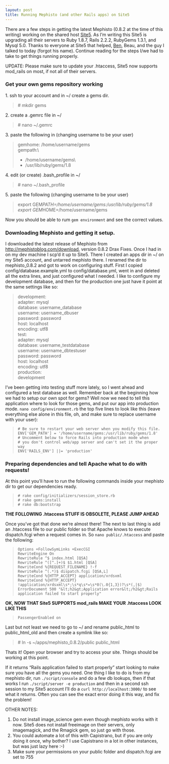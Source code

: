 ```yaml
---
layout: post
title: Running Mephisto (and other Rails apps) on Site5
---
```


There are a few steps in getting the latest Mephisto (0.8.2 at the time
of this writing) working on the shared host
[Site5](http://www.site5.com). As I’m writing this Site5 is upgrading
all their servers to Ruby 1.8.7, Rails 2.2.2, RubyGems 1.3.1, and Mysql
5.0. Thanks to everyone at Site5 that helped,
[Ben](http://twitter.com/BenAtSite5), Beau, and the guy I talked to
today (forgot his name). Continue reading for the steps I/we had to take
to get things running properly.

<span class="caps"><span class="caps">UPDATE</span></span>: Please make
sure to update your .htaccess, Site5 now supports mod\_rails on most, if
not all of their servers.

### Get your own gems repository working

1\. ssh to your account and in \~/ create a gems dir.

> \# mkdir gems

2\. create a .gemrc file in \~/

> \# nano \~/.gemrc

3\. paste the following in (changing username to be your user)

> gemhome: /home/username/gems\
> gempath:\
> - /home/username/gems\
> - /usr/lib/ruby/gems/1.8

4\. edit (or create) .bash\_profile in \~/

> \# nano \~/.bash\_profile

5\. paste the following (changing username to be your user)

> export <span class="caps"><span class="caps">GEM</span></span>*<span
> class="caps">PATH</span>=/home/username/gems:/usr/lib/ruby/gems/1.8\
> export <span class="caps"><span class="caps">GEM</span></span>*<span
> class="caps">HOME</span>=/home/username/gems

Now you should be able to rum `gem environment` and see the correct
values.

### Downloading Mephisto and getting it setup.

I downloaded the latest release of Mephisto from
<http://mephistoblog.com/download>, version 0.8.2 Drax Fixes. Once I had
in on my dev machine I scp’d it up to Site5. There I created an apps dir
in \~/ on my Site5 account, and untarred mephisto there. I renamed the
dir to mephisto\_0.8.2 and got to work on configuring stuff. First I
copied config/database.example.yml to config/database.yml, went in and
deleted all the extra lines, and just configured what I needed. I like
to configure my development database, and then for the production one
just have it point at the same settings like so:

> development:\
> adapter: mysql\
> database: username\_database\
> username: username\_dbuser\
> password: password\
> host: localhost\
> encoding: utf8\
> test:\
> adapter: mysql\
> database: username\_testdatabase\
> username: username\_dbtestuser\
> password: password\
> host: localhost\
> encoding: utf8\
> production:\
> development

I’ve been getting into testing stuff more lately, so I went ahead and
configured a test database as well. Remember back at the beginning how
we had to setup our own spot for gems? Well now we need to tell this
application where to look for those gems, and put our app into
production mode. `nano config/environment.rb` the top five lines to look
like this (leave everything else alone in this file, oh, and make sure
to replace username with your user):

> `# Be sure to restart your web server when you modify this file.`\
> `ENV['GEM_PATH'] = '/home/username/gems:/usr/lib/ruby/gems/1.8'`\
> `# Uncomment below to force Rails into production mode when`\
> `# you don't control web/app server and can't set it the proper way`\
> `ENV['RAILS_ENV'] ||= 'production'`

### Preparing dependencies and tell Apache what to do with requests!

At this point you’ll have to run the following commands inside your
mephisto dir to get our dependencies ready.

> `# rake config/initializers/session_store.rb`\
> `# rake gems:install`\
> `# rake db:bootstrap`

**<span class="caps"><span class="caps">THE</span> <span
class="caps">FOLLOWING</span></span> .htaccess <span class="caps"><span
class="caps">STUFF</span> IS <span class="caps">OBSOLETE</span></span>,
<span class="caps">PLEASE</span> <span class="caps"><span
class="caps">JUMP</span> <span class="caps">AHEAD</span></span>**

Once you’ve got that done we’re almost there! The next to last thing is
add an .htaccess file to our public folder so that Apache knows to
execute dispatch.fcgi when a request comes in. So
`nano public/.htaccess` and paste the following:

> `Options +FollowSymLinks +ExecCGI`\
> `RewriteEngine On`\
> `RewriteRule ^$ index.html [QSA]`\
> `RewriteRule ^([^.]+)$ $1.html [QSA]`\
> `RewriteCond %{REQUEST_FILENAME} !-f`\
> `RewriteRule ^(.*)$ dispatch.fcgi [QSA,L]`\
> `RewriteCond %{HTTP_ACCEPT} application/xrdsxml`\
> `RewriteCond %{HTTP_ACCEPT} !application/xrdsxml\s*;\s*q\s*=\s*0(\.0{1,3})?\s*(,|$)`\
> `ErrorDocument 500 "&lt;h2&gt;Application error&lt;/h2&gt;Rails application failed to start properly"`

**OK, <span class="caps"><span class="caps">NOW</span> <span
class="caps">THAT</span></span> Site5 <span class="caps"><span
class="caps">SUPPORTS</span></span> mod\_rails <span class="caps"><span
class="caps">MAKE</span> <span class="caps">YOUR</span></span> .htaccess
<span class="caps"><span class="caps">LOOK</span> <span
class="caps">LIKE</span> <span class="caps">THIS</span></span>**

> `PassengerEnabled on`

Last but not least we need to go to \~/ and rename public\_html to
public\_html\_old and then create a symlink like so:

> \# ln -s \~/apps/mephisto\_0.8.2/public public\_html

Thats it! Open your browser and try to access your site. Things should
be working at this point.

If it returns “Rails application failed to start properly” start looking
to make sure you have all the gems you need. One thing I like to do is
from my mephisto dir, run `./script/console` and do a few db lookups,
then if that works I run `./script/server -e production` and then in a
second ssh session to my Site5 account I’ll do a
`curl http://localhost:3000/` to see what it returns. Often you can see
the exact error doing it this way, and fix the problem!

<span class="caps"><span class="caps">OTHER</span> <span
class="caps">NOTES</span></span>:

1.  Do not install image\_science gem even though mephisto works with
    it now. Site5 does not install freeimage on their servers, only
    imagemagick, and the Rmagick gem, so just go with those.
2.  You could automate a lot of this with Capistrano, but if you are
    only doing it once, why bother? I use Capistrano in a lot in other
    instances, but was just lazy here :-)
3.  Make sure your permissions on your public folder and dispatch.fcgi
    are set to 755

